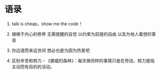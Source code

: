 # 语录

1. talk is cheap，show me the code！

2. 植根于内心的修养 无需提醒的自觉 以约束为前提的自由 以及为他人着想的善良

3. 你远道而来这世间 想必也是为因为热爱吧

4. 区别辛苦和努力 - 《挪威的森林》：每天做同样的事情只是在劳动，努力是指主动而有目的的活动。
